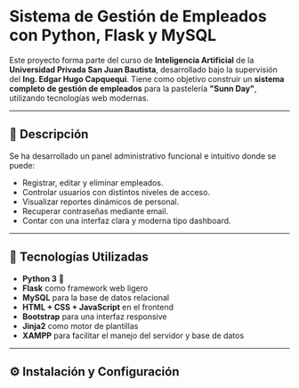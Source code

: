 # Sistema de Gestión de Empleados con Python, Flask y MySQL

Este proyecto forma parte del curso de **Inteligencia Artificial** de la **Universidad Privada San Juan Bautista**, desarrollado bajo la supervisión del **Ing. Edgar Hugo Capquequi**.
Tiene como objetivo construir un **sistema completo de gestión de empleados** para la pastelería **"Sunn Day"**, utilizando tecnologías web modernas.

---

## 📌 Descripción

Se ha desarrollado un panel administrativo funcional e intuitivo donde se puede:

- Registrar, editar y eliminar empleados.
- Controlar usuarios con distintos niveles de acceso.
- Visualizar reportes dinámicos de personal.
- Recuperar contraseñas mediante email.
- Contar con una interfaz clara y moderna tipo dashboard.

---

## 🧰 Tecnologías Utilizadas

- **Python 3** 🐍
- **Flask** como framework web ligero
- **MySQL** para la base de datos relacional
- **HTML + CSS + JavaScript** en el frontend
- **Bootstrap** para una interfaz responsive
- **Jinja2** como motor de plantillas
- **XAMPP** para facilitar el manejo del servidor y base de datos

---

## ⚙️ Instalación y Configuración
